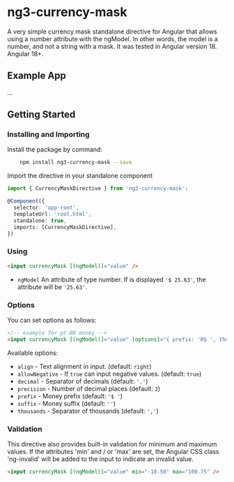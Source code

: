 # ng3-currency-mask

A very simple currency mask standalone directive for Angular that allows using a number attribute with the ngModel. In
other words, the model is a number, and not a string with a mask. It was tested in Angular version 18. Angular 18+.

## Example App

...

## Getting Started

### Installing and Importing

Install the package by command:

```sh
    npm install ng3-currency-mask --save
```

Import the directive in your standalone component

```ts
import { CurrencyMaskDirective } from 'ng3-currency-mask';

@Component({
  selector: 'app-root',
  templateUrl: 'root.html',
  standalone: true,
  imports: [CurrencyMaskDirective],
})
```

### Using

```html
<input currencyMask [(ngModel)]="value" />
```

- `ngModel` An attribute of type number. If is displayed `'$ 25.63'`, the attribute will be `'25.63'`.

### Options

You can set options as follows:

```html
<!-- example for pt-BR money -->
<input currencyMask [(ngModel)]="value" [options]="{ prefix: 'R$ ', thousands: '.', decimal: ',' }" />
```

Available options:

- `align` - Text alignment in input. (default: `right`)
- `allowNegative` - If `true` can input negative values. (default: `true`)
- `decimal` - Separator of decimals (default: `'.'`)
- `precision` - Number of decimal places (default: `2`)
- `prefix` - Money prefix (default: `'$ '`)
- `suffix` - Money suffix (default: `''`)
- `thousands` - Separator of thousands (default: `','`)

### Validation

This directive also provides built-in validation for minimum and maximum values. If the attributes 'min' and / or 'max'
are set, the Angular CSS class 'ng-invalid' will be added to the input to indicate an invalid value.

```html
<input currencyMask [(ngModel)]="value" min="-10.50" max="100.75" />
```
